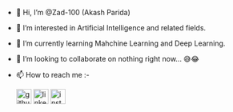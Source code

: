 - 👋 Hi, I’m @Zad-100 (Akash Parida)
- 👀 I’m interested in Artificial Intelligence and related fields.
- 🌱 I’m currently learning Mahchine Learning and Deep Learning.
- 💞️ I’m looking to collaborate on nothing right now... 😅😂
- 📫 How to reach me :-

    [<img src='https://cdn.jsdelivr.net/npm/simple-icons@3.0.1/icons/github.svg' alt='github' height='30'>](https://github.com/Zad-100) 
    [<img src='https://cdn.jsdelivr.net/npm/simple-icons@3.0.1/icons/linkedin.svg' alt='linkedin' height='30'>](https://www.linkedin.com/in/akash-parida-153788208/)
    [<img src='https://cdn.jsdelivr.net/npm/simple-icons@3.0.1/icons/instagram.svg' alt='instagram' height='30'>](https://www.instagram.com/zanderhammersmith/)

<!---
Zad-100/Zad-100 is a ✨ special ✨ repository because its `README.md` (this file) appears on your GitHub profile.
You can click the Preview link to take a look at your changes.
--->
